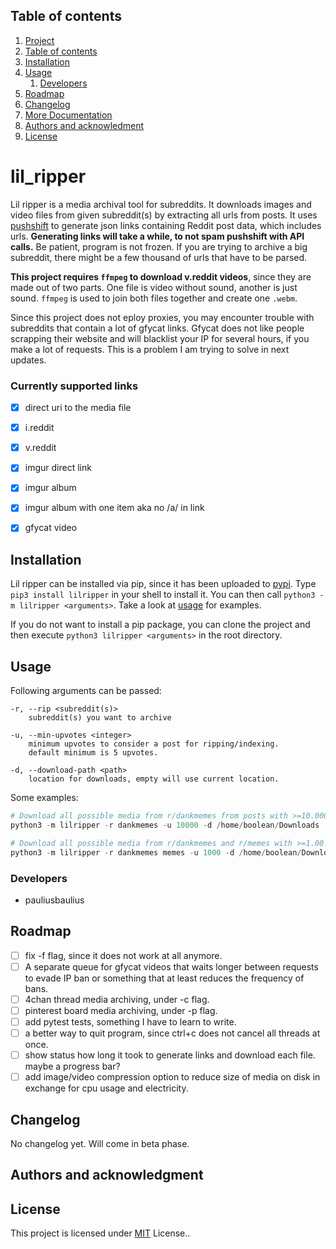 ## Table of contents <a name="toc">

1. [Project](#project)
2. [Table of contents](#toc)
3. [Installation](#installation)
4. [Usage](#usage)
   1. [Developers](#developers)
5. [Roadmap](#roadmap)
6. [Changelog](#changelog)
7. [More Documentation](#documentation)
8. [Authors and acknowledment](#aaa)
9. [License](#license)



# lil_ripper <a name="project">

Lil ripper is a media archival tool for subreddits. It downloads images and video files from given subreddit(s) by extracting all urls from posts. It uses [pushshift](https://pushshift.io/) to generate json links containing Reddit post data, which includes urls. **Generating links will take a while, to not spam pushshift with API calls.** Be patient, program is not frozen. If you are trying to archive a big subreddit, there might be a few thousand of urls that have to be parsed.

**This project requires `ffmpeg` to download v.reddit videos**, since they are made out of two parts. One file is video without sound, another is just sound. `ffmpeg` is used to join both files together and create one `.webm`. 

Since this project does not eploy proxies, you may encounter trouble with subreddits that contain a lot of gfycat links. Gfycat does not like people scrapping their website and will blacklist your IP for several hours, if you make a lot of requests. This is a problem I am trying to solve in next updates.



### Currently supported links

- [x] direct uri to the media file
- [x] i.reddit
- [x] v.reddit
- [x] imgur direct link
- [x] imgur album
- [x] imgur album with one item aka no /a/ in link
- [x] gfycat video



## Installation <a name="installation">

Lil ripper can be installed via pip, since it has been uploaded to [pypi](https://pypi.org/). Type `pip3 install lilripper` in your shell to install it. You can then call `python3 -m lilripper <arguments>`. Take a look at [usage](#usage) for examples.

If you do not want to install a pip package, you can clone the project and then execute `python3 lilripper <arguments>` in the root directory.



## Usage <a name="usage">

Following arguments can be passed:

```
-r, --rip <subreddit(s)>
	subreddit(s) you want to archive
	
-u, --min-upvotes <integer> 
	minimum upvotes to consider a post for ripping/indexing.
	default minimum is 5 upvotes.

-d, --download-path <path>
	location for downloads, empty will use current location.
```



Some examples:

```python
# Download all possible media from r/dankmemes from posts with >=10.000 upvotes to Downloads directory. It will create a folder "dankmemes".
python3 -m lilripper -r dankmemes -u 10000 -d /home/boolean/Downloads

# Download all possible media from r/dankmemes and r/memes with >=1.00 upvotes to Download directory. Will create directories for each subreddit.
python3 -m lilripper -r dankmemes memes -u 1000 -d /home/boolean/Downloads
```



### Developers <a name="developers">

- pauliusbaulius



## Roadmap <a name="roadmap">

- [ ] fix -f flag, since it does not work at all anymore.
- [ ] A separate queue for gfycat videos that waits longer between requests to evade IP ban or something that at least reduces the frequency of bans.
- [ ] 4chan thread media archiving, under -c flag.
- [ ] pinterest board media archiving, under -p flag.
- [ ] add pytest tests, something I have to learn to write.
- [ ] a better way to quit program, since ctrl+c does not cancel all threads at once.
- [ ] show status how long it took to generate links and download each file. maybe a progress bar?
- [ ] add image/video compression option to reduce size of media on disk in exchange for cpu usage and electricity.

## Changelog <a name="changelog">

No changelog yet. Will come in beta phase.



## Authors and acknowledgment <a name="aaa">



## License <a name="license">

This project is licensed under [MIT](https://choosealicense.com/licenses/mit/) License..